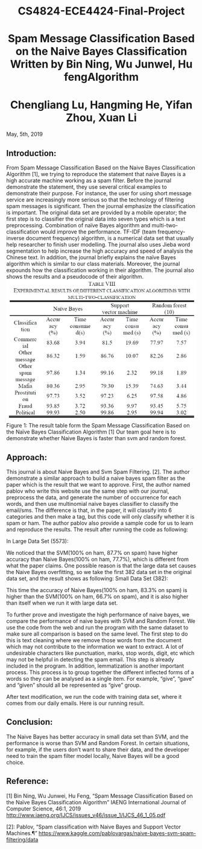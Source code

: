<h1 align="center"> CS4824-ECE4424-Final-Project</h1>


<h1 align="center"> Spam Message Classification Based on the Naive Bayes Classification   
	Written by Bin Ning, Wu JunweI, Hu fengAlgorithm</h1>
		


					
<h1 align="center"> Chengliang Lu, Hangming He, Yifan Zhou, Xuan Li</h1>

May, 5th, 2019


 
 
## Introduction:

From Spam Message Classification Based on the Naive Bayes Classification Algorithm [1], we trying to reproduce the statement that naive Bayes is a high accurate machine working as a spam filter.  Before the journal demonstrate the statement, they use several critical examples to demonstrate their purpose. For instance, the user for using short message service are increasingly more serious so that the technology of filtering spam messages is significant. Then the journal emphasize the classification is important. The original data set are provided by a mobile operator; the first step is to classifier the original data into seven types which is a text preprocessing. Combination of naïve Bayes algorithm and multi-two-classification would improve the performance. TF-IDF (team frequency-inverse document frequency) algorithm, is a numerical data set that usually help researcher to finish user modelling. The journal also uses Jieba word segmentation to help increase the high accuracy and speed of analysis the Chinese text. In addition, the journal briefly explains the naïve Bayes algorithm which is similar to our class materials. Moreover, the journal expounds how the classification working in their algorithm. The journal also shows the results and a pseudocode of their algorithm.
<img width="1080" src="result.JPG"></a>
Figure 1: The result table form the Spam Message Classification Based on the Naïve Bayes Classification Algorithm [1]
Our team goal here is to demonstrate whether Naive Bayes is faster than svm and random forest.

## Approach:

This journal is about Naive Bayes and Svm Spam Filtering. [2]. The author demonstrate a similar approach to build a naive bayes spam filter as the paper which is the result that we want to approve. First, the author named pablov who write this website use the same step with our journal, preprocess the data, and generate the number of occurrence for each words, and then use multinomial naive bayes classifier to classify the email/sms. The difference is that, in the paper, it will classify into 6 categories and then make a tag, but this code will only classify whether it is spam or ham. 
The author pablov also provide a sample code for us to learn and reproduce the results.
The result after running the code as following:
 
In Large Data Set (5573):


We noticed that the SVM(100% on ham, 87.7% on spam) have higher accuracy than Naive Bayes(100% on ham, 77.7%), which is different from what the paper claims. One possible reason is that the large data set causes the Naive Bayes overfitting, so we take the first 382 data set in the original data set, and the result shows as following:
Small Data Set (382):


This time the accuracy of Naive Bayes(100% on ham, 83.3% on spam) is higher than the SVM(100% on ham, 66.7% on spam), and it is also higher than itself when we run it with large data set.
	
To further prove and investigate the high performance of naive bayes, we compare the performance of naive bayes with SVM and Random Forest. We use the code from the web and run the program with the same dataset to make sure all comparison is based on the same level. The first step to do this is text cleaning where we remove those words from the document which may not contribute to the information we want to extract. A lot of undesirable characters like punctuation, marks, stop words, digit, etc which may not be helpful in detecting the spam email. This step is already included in the program. In addition, lemmatization is another important process. This process is to group together the different inflected forms of a words so they can be analysed as a single item. For example, “give”, “gave” and “given” should all be represented as “give” group. 
	
After text modification, we run the code with training data set, where it comes from our daily emails. Here is our running result. 

 
## Conclusion:

The Naive Bayes has better accuracy in small data set than SVM, and the performance is worse than SVM and Random Forest. In certain situations, for example, if the users don’t want to share their data, and the developer need to train the spam filter model locally, Naive Bayes will be a good choice.  

## Reference:
[1] Bin Ning, Wu Junwei, Hu Feng, “Spam Message Classification Based on the Naïve Bayes Classification Algorithm” IAENG International Journal of Computer Science, 46:1, 2019 http://www.iaeng.org/IJCS/issues_v46/issue_1/IJCS_46_1_05.pdf

[2]: Pablov, “Spam classification with Naive Bayes and Support Vector Machines.¶” https://www.kaggle.com/pablovargas/naive-bayes-svm-spam-filtering/data

